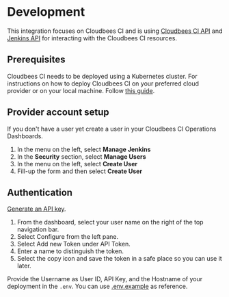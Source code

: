 # Development

This integration focuses on Cloudbees CI and is using
[Cloudbees CI API](https://docs.cloudbees.com/docs/cloudbees-ci-api/latest/api-authentication)
and [Jenkins API](https://www.jenkins.io/doc/book/using/remote-access-api/) for
interacting with the Cloudbees CI resources.

## Prerequisites

Cloudbees CI needs to be deployed using a Kubernetes cluster. For instructions
on how to deploy Cloudbees CI on your preferred cloud provider or on your local
machine. Follow
[this guide](https://docs.cloudbees.com/docs/cloudbees-ci/latest/cloud-onboarding#:~:text=Requirements%20validation%20tool-,Install,-Use%20installation%20instructions).

## Provider account setup

If you don't have a user yet create a user in your Cloudbees CI Operations
Dashboards.

1. In the menu on the left, select **Manage Jenkins**
2. In the **Security** section, select **Manage Users**
3. In the menu on the left, select **Create User**
4. Fill-up the form and then select **Create User**

## Authentication

[Generate an API key](https://docs.cloudbees.com/docs/cloudbees-ci-api/latest/api-authentication).

1. From the dashboard, select your user name on the right of the top navigation
   bar.
2. Select Configure from the left pane.
3. Select Add new Token under API Token.
4. Enter a name to distinguish the token.
5. Select the copy icon and save the token in a safe place so you can use it
   later.

Provide the Username as User ID, API Key, and the Hostname of your deployment in
the `.env`. You can use [.env.example](../.env.example) as reference.
